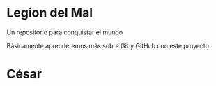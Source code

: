 # Legion del Mal
Un repositorio para conquistar el mundo

Básicamente aprenderemos más sobre Git y GitHub con este proyecto

# César